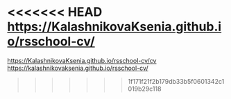 <<<<<<< HEAD
https://KalashnikovaKsenia.github.io/rsschool-cv/
=======
https://KalashnikovaKsenia.github.io/rsschool-cv/cv
https://kalashnikovaksenia.github.io/rsschool-cv/
>>>>>>> 1f171f21f2b179db33b5f0601342c1019b29c118
